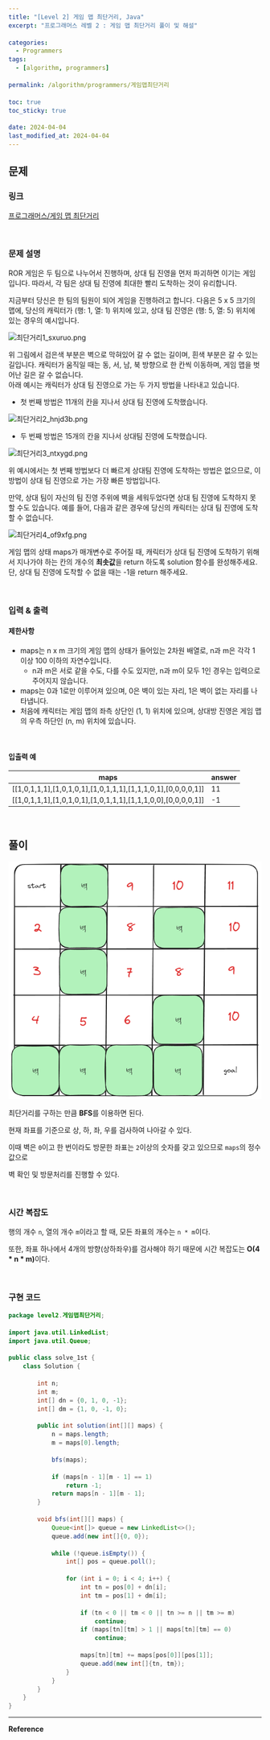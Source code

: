```yaml
---
title: "[Level 2] 게임 맵 최단거리, Java"
excerpt: "프로그래머스 레벨 2 : 게임 맵 최단거리 풀이 및 해설"

categories:
  - Programmers
tags:
  - [algorithm, programmers]

permalink: /algorithm/programmers/게임맵최단거리

toc: true
toc_sticky: true

date: 2024-04-04
last_modified_at: 2024-04-04
---
```


## 문제

### 링크

[프로그래머스/게임 맵 최단거리](https://school.programmers.co.kr/learn/courses/30/lessons/1844)

<br>

### 문제 설명

ROR 게임은 두 팀으로 나누어서 진행하며, 상대 팀 진영을 먼저 파괴하면 이기는 게임입니다. 따라서, 각 팀은 상대 팀 진영에 최대한 빨리 도착하는 것이 유리합니다.

지금부터 당신은 한 팀의 팀원이 되어 게임을 진행하려고 합니다. 다음은 5 x 5 크기의 맵에, 당신의 캐릭터가 (행: 1, 열: 1) 위치에 있고, 상대 팀 진영은 (행: 5, 열: 5) 위치에 있는 경우의 예시입니다.

![최단거리1_sxuruo.png](https://grepp-programmers.s3.ap-northeast-2.amazonaws.com/files/production/dc3a1b49-13d3-4047-b6f8-6cc40b2702a7/%E1%84%8E%E1%85%AC%E1%84%83%E1%85%A1%E1%86%AB%E1%84%80%E1%85%A5%E1%84%85%E1%85%B51_sxuruo.png)

위 그림에서 검은색 부분은 벽으로 막혀있어 갈 수 없는 길이며, 흰색 부분은 갈 수 있는 길입니다. 캐릭터가 움직일 때는 동, 서, 남, 북 방향으로 한 칸씩 이동하며, 게임 맵을 벗어난 길은 갈 수 없습니다.  
아래 예시는 캐릭터가 상대 팀 진영으로 가는 두 가지 방법을 나타내고 있습니다.

- 첫 번째 방법은 11개의 칸을 지나서 상대 팀 진영에 도착했습니다.

![최단거리2_hnjd3b.png](https://grepp-programmers.s3.ap-northeast-2.amazonaws.com/files/production/9d909e5a-ca95-4088-9df9-d84cb804b2b0/%E1%84%8E%E1%85%AC%E1%84%83%E1%85%A1%E1%86%AB%E1%84%80%E1%85%A5%E1%84%85%E1%85%B52_hnjd3b.png)

- 두 번째 방법은 15개의 칸을 지나서 상대팀 진영에 도착했습니다.

![최단거리3_ntxygd.png](https://grepp-programmers.s3.ap-northeast-2.amazonaws.com/files/production/4b7cd629-a3c2-4e02-b748-a707211131de/%E1%84%8E%E1%85%AC%E1%84%83%E1%85%A1%E1%86%AB%E1%84%80%E1%85%A5%E1%84%85%E1%85%B53_ntxygd.png)

위 예시에서는 첫 번째 방법보다 더 빠르게 상대팀 진영에 도착하는 방법은 없으므로, 이 방법이 상대 팀 진영으로 가는 가장 빠른 방법입니다.

만약, 상대 팀이 자신의 팀 진영 주위에 벽을 세워두었다면 상대 팀 진영에 도착하지 못할 수도 있습니다. 예를 들어, 다음과 같은 경우에 당신의 캐릭터는 상대 팀 진영에 도착할 수 없습니다.

![최단거리4_of9xfg.png](https://grepp-programmers.s3.ap-northeast-2.amazonaws.com/files/production/d963b4bd-12e5-45da-9ca7-549e453d58a9/%E1%84%8E%E1%85%AC%E1%84%83%E1%85%A1%E1%86%AB%E1%84%80%E1%85%A5%E1%84%85%E1%85%B54_of9xfg.png)

게임 맵의 상태 maps가 매개변수로 주어질 때, 캐릭터가 상대 팀 진영에 도착하기 위해서 지나가야 하는 칸의 개수의 **최솟값**을 return 하도록 solution 함수를 완성해주세요. 단, 상대 팀 진영에 도착할 수 없을 때는 -1을 return 해주세요.

<br>

### 입력 & 출력

#### 제한사항

- maps는 n x m 크기의 게임 맵의 상태가 들어있는 2차원 배열로, n과 m은 각각 1 이상 100 이하의 자연수입니다.
    - n과 m은 서로 같을 수도, 다를 수도 있지만, n과 m이 모두 1인 경우는 입력으로 주어지지 않습니다.
- maps는 0과 1로만 이루어져 있으며, 0은 벽이 있는 자리, 1은 벽이 없는 자리를 나타냅니다.
- 처음에 캐릭터는 게임 맵의 좌측 상단인 (1, 1) 위치에 있으며, 상대방 진영은 게임 맵의 우측 하단인 (n, m) 위치에 있습니다.

<br>

#### 입출력 예

|maps|answer|
|---|---|
|[[1,0,1,1,1],[1,0,1,0,1],[1,0,1,1,1],[1,1,1,0,1],[0,0,0,0,1]]|11|
|[[1,0,1,1,1],[1,0,1,0,1],[1,0,1,1,1],[1,1,1,0,0],[0,0,0,0,1]]|-1|

<br>

## 풀이

![게임맵최단거리-01.png](/assets/images/posts_img/algorithm-programmers/게임맵최단거리-01.png)

최단거리를 구하는 만큼 <b>BFS</b>를 이용하면 된다.

현재 좌표를 기준으로 상, 하, 좌, 우를 검사하여 나아갈 수 있다.

이때 벽은 `0`이고 한 번이라도 방문한 좌표는 `2`이상의 숫자를 갖고 있으므로 `maps`의 정수값으로

벽 확인 및 방문처리를 진행할 수 있다.

<br>

### 시간 복잡도

행의 개수 `n`, 열의 개수 `m`이라고 할 때, 모든 좌표의 개수는 `n * m`이다.

또한, 좌표 하나에서 4개의 방향(상하좌우)를 검사해야 하기 때문에 시간 복잡도는 <b>O(4 * n * m)</b>이다.

<br>

### 구현 코드

```java
package level2.게임맵최단거리;

import java.util.LinkedList;
import java.util.Queue;

public class solve_1st {
    class Solution {

        int n;
        int m;
        int[] dn = {0, 1, 0, -1};
        int[] dm = {1, 0, -1, 0};

        public int solution(int[][] maps) {
            n = maps.length;
            m = maps[0].length;

            bfs(maps);

            if (maps[n - 1][m - 1] == 1)
                return -1;
            return maps[n - 1][m - 1];
        }

        void bfs(int[][] maps) {
            Queue<int[]> queue = new LinkedList<>();
            queue.add(new int[]{0, 0});

            while (!queue.isEmpty()) {
                int[] pos = queue.poll();

                for (int i = 0; i < 4; i++) {
                    int tn = pos[0] + dn[i];
                    int tm = pos[1] + dm[i];

                    if (tn < 0 || tm < 0 || tn >= n || tm >= m)
                        continue;
                    if (maps[tn][tm] > 1 || maps[tn][tm] == 0)
                        continue;

                    maps[tn][tm] += maps[pos[0]][pos[1]];
                    queue.add(new int[]{tn, tm});
                }
            }
        }
    }
}
```



<hr>
<b>Reference</b>  
